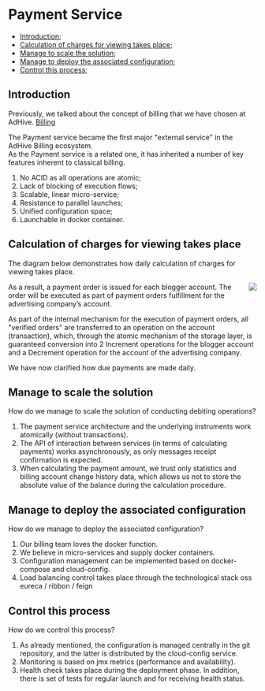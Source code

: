 # Payment Service

 + [Introduction](#Introduction);
 + [Calculation of charges for viewing takes place](#Calculation);
 + [Manage to scale the solution](#Scale);
 + [Manage to deploy the associated configuration](#Configuration);
 + [Control this process](#Control);

## <a name="Introduction"></a> Introduction

Previously, we talked about the concept of billing that we have chosen at AdHive. [Billing](https://github.com/adhivetv/adhive.tv/tree/master/billing)

The Payment service became the first major "external service" in the AdHive Billing ecosystem.  
As the Payment service is a related one, it has inherited a number of key features inherent to classical billing.  
1. No ACID as all operations are atomic;
2. Lack of blocking of execution flows;
3. Scalable, linear micro-service;
4. Resistance to parallel launches;
5. Unified configuration space;
6. Launchable in docker container.
## <a name="Calculation"></a> Calculation of charges for viewing takes place

The diagram below demonstrates how daily calculation of charges for viewing takes place.

<img align="right" src="https://github.com/adhivetv/adhive.tv/blob/master/image/execute_payment.png" />

As a result, a payment order is issued for each blogger account. The order will be executed as part of payment orders fulfillment for the advertising company’s account.

As part of the internal mechanism for the execution of payment orders, all "verified orders" are transferred to an operation on the account (transaction), which, through the atomic mechanism of the storage layer, is guaranteed conversion into 2 Increment operations for the blogger account and a Decrement operation for the account of the advertising company.

We have now clarified how due payments are made daily.

## <a name="Scale"></a>  Manage to scale the solution 

How do we manage to scale the solution of conducting debiting operations?
1. The payment service architecture and the underlying instruments work atomically (without transactions).
2. The API of interaction between services (in terms of calculating payments) works asynchronously, as only messages receipt confirmation is expected.
3. When calculating the payment amount, we trust only statistics and billing account change history data, which allows us not to store the absolute value of the balance during the calculation procedure.

## <a name="Configuration"></a> Manage to deploy the associated configuration

How do we manage to deploy the associated configuration?

1. Our billing team loves the docker function.
2. We believe in micro-services and supply docker containers.
3. Configuration management can be implemented based on docker-compose and cloud-config.
4. Load balancing control takes place through the technological stack oss eureca / ribbon / feign

## <a name="Control"></a> Control this process

How do we control this process?

1. As already mentioned, the configuration is managed centrally in the git repository, and the latter is distributed by the cloud-config service.
2. Monitoring is based on jmx metrics (performance and availability).
3. Health check takes place during the deployment phase. In addition, there is set of tests for regular launch and for receiving health status.
